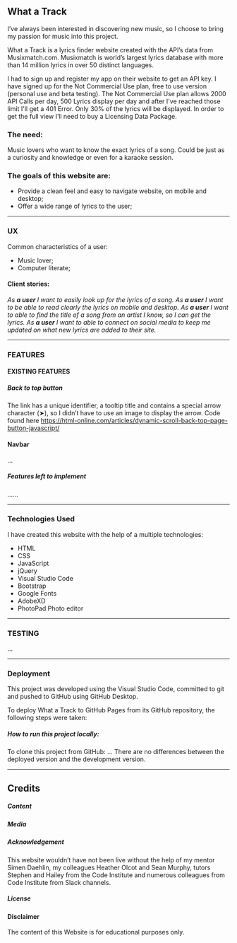 ## What a Track
I’ve always been interested in discovering new music, so I choose to bring my passion for music into this project.

What a Track is a lyrics finder website created with the API’s data from Musixmatch.com. 
Musixmatch is world’s largest lyrics database with more than 14 million lyrics in over 50 distinct languages. 

I had to sign up and register my app on their website to get an API key. I have signed up for the Not Commercial Use plan, free to use version (personal use and beta testing). 
The Not Commercial Use plan allows 2000 API Calls per day, 500 Lyrics display per day and after I've reached those limit I'll get a 401 Error. Only 30% of the lyrics will be displayed. In order to get the full view I’ll need to buy a Licensing Data Package.

### The need:
Music lovers who want to know the exact lyrics of a song. Could be just as a curiosity and knowledge or even for a karaoke session.
### The goals of this website are:
* Provide a clean feel and easy to navigate website, on mobile and desktop;
* Offer a wide range of lyrics to the user;

***
###  UX
Common characteristics of a user:
* Music lover;
* Computer literate;

#### Client stories:

*As **a user** I want to easily look up for the lyrics of a song.
As **a user** I want to be able to read clearly the lyrics on mobile and desktop.
As **a user** I want to able to find the title of a song from an artist I know, so I can get the lyrics.
As **a user** I want to able to connect on social media to keep me updated on what new lyrics are added to their site.*

***
### FEATURES
#### EXISTING FEATURES

##### Back to top button
The link has a unique identifier, a tooltip title and contains a special arrow character (➤), so I didn’t have to use an image to display the arrow. Code found here https://html-online.com/articles/dynamic-scroll-back-top-page-button-javascript/

#### Navbar
...

##### Features left to implement
......
***

### Technologies Used
I have created this website with the help of a multiple technologies:
* HTML 
* CSS 
* JavaScript
* jQuery 
* Visual Studio Code
* Bootstrap 
* Google Fonts 
* AdobeXD 
* PhotoPad Photo editor 
***
### TESTING
...
***
### Deployment
This project was developed using the Visual Studio Code, committed to git and pushed to GitHub using GitHub Desktop.

To deploy What a Track to GitHub Pages from its GitHub repository, the following steps were taken:


##### How to run this project locally:
To clone this project from GitHub:
...
There are no differences between the deployed version and the development version.

***
## Credits
##### Content
##### Media
##### Acknowledgement

This website wouldn’t have not been live without the help of my mentor Simen Daehlin, my colleagues Heather Olcot and Sean Murphy, tutors Stephen and Hailey from the Code Institute and numerous colleagues from Code Institute from Slack channels. 
##### License
#### Disclaimer
The content of this Website is for educational purposes only.


